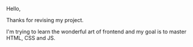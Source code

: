 Hello,

Thanks for revising my project.

I'm trying to learn the wonderful art of frontend and my goal is to master HTML, CSS and JS.
